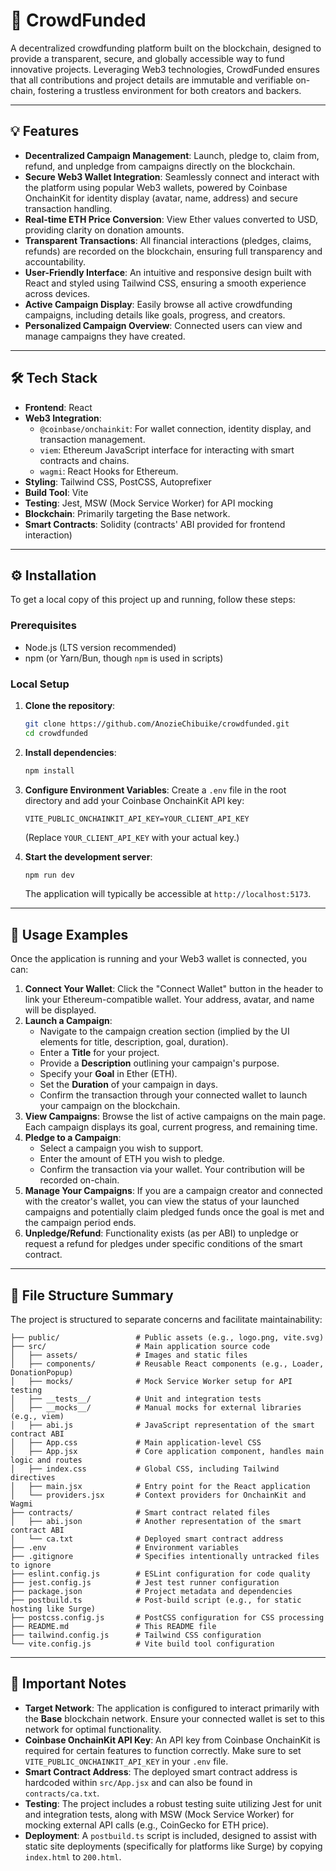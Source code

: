 # 🚀 CrowdFunded

A decentralized crowdfunding platform built on the blockchain, designed to provide a transparent, secure, and globally accessible way to fund innovative projects. Leveraging Web3 technologies, CrowdFunded ensures that all contributions and project details are immutable and verifiable on-chain, fostering a trustless environment for both creators and backers.

---

## 💡 Features

*   **Decentralized Campaign Management**: Launch, pledge to, claim from, refund, and unpledge from campaigns directly on the blockchain.
*   **Secure Web3 Wallet Integration**: Seamlessly connect and interact with the platform using popular Web3 wallets, powered by Coinbase OnchainKit for identity display (avatar, name, address) and secure transaction handling.
*   **Real-time ETH Price Conversion**: View Ether values converted to USD, providing clarity on donation amounts.
*   **Transparent Transactions**: All financial interactions (pledges, claims, refunds) are recorded on the blockchain, ensuring full transparency and accountability.
*   **User-Friendly Interface**: An intuitive and responsive design built with React and styled using Tailwind CSS, ensuring a smooth experience across devices.
*   **Active Campaign Display**: Easily browse all active crowdfunding campaigns, including details like goals, progress, and creators.
*   **Personalized Campaign Overview**: Connected users can view and manage campaigns they have created.

---

## 🛠️ Tech Stack

*   **Frontend**: React
*   **Web3 Integration**:
    *   `@coinbase/onchainkit`: For wallet connection, identity display, and transaction management.
    *   `viem`: Ethereum JavaScript interface for interacting with smart contracts and chains.
    *   `wagmi`: React Hooks for Ethereum.
*   **Styling**: Tailwind CSS, PostCSS, Autoprefixer
*   **Build Tool**: Vite
*   **Testing**: Jest, MSW (Mock Service Worker) for API mocking
*   **Blockchain**: Primarily targeting the Base network.
*   **Smart Contracts**: Solidity (contracts' ABI provided for frontend interaction)

---

## ⚙️ Installation

To get a local copy of this project up and running, follow these steps:

### Prerequisites

*   Node.js (LTS version recommended)
*   npm (or Yarn/Bun, though `npm` is used in scripts)

### Local Setup

1.  **Clone the repository**:
    ```bash
    git clone https://github.com/AnozieChibuike/crowdfunded.git
    cd crowdfunded
    ```
2.  **Install dependencies**:
    ```bash
    npm install
    ```
3.  **Configure Environment Variables**:
    Create a `.env` file in the root directory and add your Coinbase OnchainKit API key:
    ```
    VITE_PUBLIC_ONCHAINKIT_API_KEY=YOUR_CLIENT_API_KEY
    ```
    (Replace `YOUR_CLIENT_API_KEY` with your actual key.)

4.  **Start the development server**:
    ```bash
    npm run dev
    ```
    The application will typically be accessible at `http://localhost:5173`.

---

## 🚀 Usage Examples

Once the application is running and your Web3 wallet is connected, you can:

1.  **Connect Your Wallet**: Click the "Connect Wallet" button in the header to link your Ethereum-compatible wallet. Your address, avatar, and name will be displayed.
2.  **Launch a Campaign**:
    *   Navigate to the campaign creation section (implied by the UI elements for title, description, goal, duration).
    *   Enter a **Title** for your project.
    *   Provide a **Description** outlining your campaign's purpose.
    *   Specify your **Goal** in Ether (ETH).
    *   Set the **Duration** of your campaign in days.
    *   Confirm the transaction through your connected wallet to launch your campaign on the blockchain.
3.  **View Campaigns**: Browse the list of active campaigns on the main page. Each campaign displays its goal, current progress, and remaining time.
4.  **Pledge to a Campaign**:
    *   Select a campaign you wish to support.
    *   Enter the amount of ETH you wish to pledge.
    *   Confirm the transaction via your wallet. Your contribution will be recorded on-chain.
5.  **Manage Your Campaigns**: If you are a campaign creator and connected with the creator's wallet, you can view the status of your launched campaigns and potentially claim pledged funds once the goal is met and the campaign period ends.
6.  **Unpledge/Refund**: Functionality exists (as per ABI) to unpledge or request a refund for pledges under specific conditions of the smart contract.

---

## 📂 File Structure Summary

The project is structured to separate concerns and facilitate maintainability:

```
├── public/                 # Public assets (e.g., logo.png, vite.svg)
├── src/                    # Main application source code
│   ├── assets/             # Images and static files
│   ├── components/         # Reusable React components (e.g., Loader, DonationPopup)
│   ├── mocks/              # Mock Service Worker setup for API testing
│   ├── __tests__/          # Unit and integration tests
│   ├── __mocks__/          # Manual mocks for external libraries (e.g., viem)
│   ├── abi.js              # JavaScript representation of the smart contract ABI
│   ├── App.css             # Main application-level CSS
│   ├── App.jsx             # Core application component, handles main logic and routes
│   ├── index.css           # Global CSS, including Tailwind directives
│   ├── main.jsx            # Entry point for the React application
│   └── providers.jsx       # Context providers for OnchainKit and Wagmi
├── contracts/              # Smart contract related files
│   ├── abi.json            # Another representation of the smart contract ABI
│   └── ca.txt              # Deployed smart contract address
├── .env                    # Environment variables
├── .gitignore              # Specifies intentionally untracked files to ignore
├── eslint.config.js        # ESLint configuration for code quality
├── jest.config.js          # Jest test runner configuration
├── package.json            # Project metadata and dependencies
├── postbuild.ts            # Post-build script (e.g., for static hosting like Surge)
├── postcss.config.js       # PostCSS configuration for CSS processing
├── README.md               # This README file
├── tailwind.config.js      # Tailwind CSS configuration
└── vite.config.js          # Vite build tool configuration
```

---

## 📝 Important Notes

*   **Target Network**: The application is configured to interact primarily with the **Base** blockchain network. Ensure your connected wallet is set to this network for optimal functionality.
*   **Coinbase OnchainKit API Key**: An API key from Coinbase OnchainKit is required for certain features to function correctly. Make sure to set `VITE_PUBLIC_ONCHAINKIT_API_KEY` in your `.env` file.
*   **Smart Contract Address**: The deployed smart contract address is hardcoded within `src/App.jsx` and can also be found in `contracts/ca.txt`.
*   **Testing**: The project includes a robust testing suite utilizing Jest for unit and integration tests, along with MSW (Mock Service Worker) for mocking external API calls (e.g., CoinGecko for ETH price).
*   **Deployment**: A `postbuild.ts` script is included, designed to assist with static site deployments (specifically for platforms like Surge) by copying `index.html` to `200.html`.